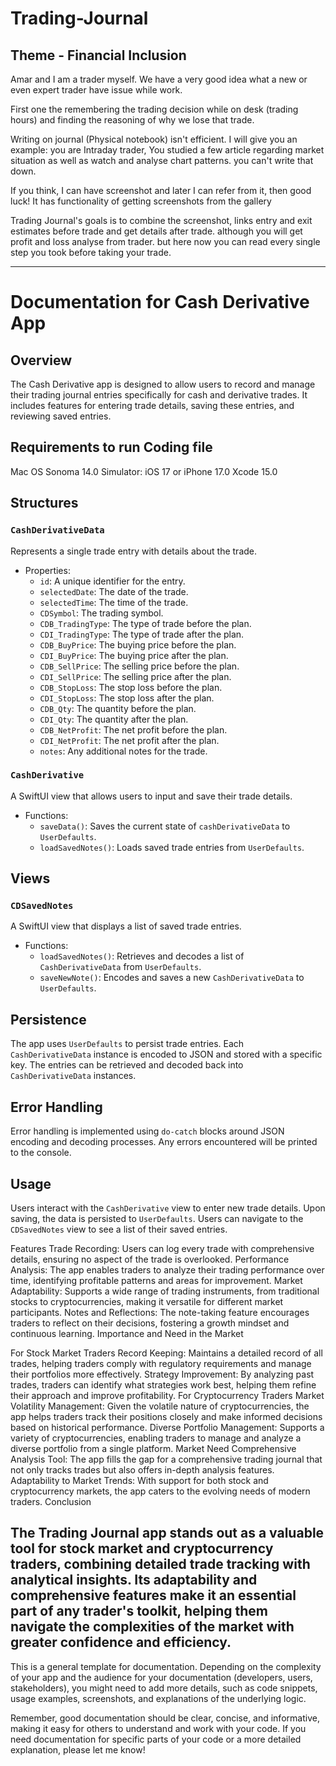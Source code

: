 # Trading-Journal
## Theme - Financial Inclusion 

Amar and I am a trader myself. We have a very good idea what a new or even expert trader have issue while work.

First one the remembering the trading decision while on desk (trading hours)
and finding the reasoning of why we lose that trade.


Writing on journal (Physical notebook) isn't efficient. I will give you an example:
you are Intraday trader, You studied a few article regarding market situation as well as watch and analyse chart patterns. you can't write that down.

If you think, I can have screenshot and later I can refer from it, then good luck!
It has functionality of getting screenshots from the gallery

Trading Journal's goals is to combine the screenshot, links entry and exit estimates before trade and get details after trade. although you will get profit and loss analyse from trader. but here now you can read every single step you took before taking your trade.


---

# Documentation for Cash Derivative App

## Overview

The Cash Derivative app is designed to allow users to record and manage their trading journal entries specifically for cash and derivative trades. It includes features for entering trade details, saving these entries, and reviewing saved entries.

## Requirements to run Coding file
Mac OS Sonoma 14.0
Simulator: iOS 17 or iPhone 17.0
Xcode 15.0

## Structures

### `CashDerivativeData`

Represents a single trade entry with details about the trade.

- Properties:
  - `id`: A unique identifier for the entry.
  - `selectedDate`: The date of the trade.
  - `selectedTime`: The time of the trade.
  - `CDSymbol`: The trading symbol.
  - `CDB_TradingType`: The type of trade before the plan.
  - `CDI_TradingType`: The type of trade after the plan.
  - `CDB_BuyPrice`: The buying price before the plan.
  - `CDI_BuyPrice`: The buying price after the plan.
  - `CDB_SellPrice`: The selling price before the plan.
  - `CDI_SellPrice`: The selling price after the plan.
  - `CDB_StopLoss`: The stop loss before the plan.
  - `CDI_StopLoss`: The stop loss after the plan.
  - `CDB_Qty`: The quantity before the plan.
  - `CDI_Qty`: The quantity after the plan.
  - `CDB_NetProfit`: The net profit before the plan.
  - `CDI_NetProfit`: The net profit after the plan.
  - `notes`: Any additional notes for the trade.

### `CashDerivative`

A SwiftUI view that allows users to input and save their trade details.

- Functions:
  - `saveData()`: Saves the current state of `cashDerivativeData` to `UserDefaults`.
  - `loadSavedNotes()`: Loads saved trade entries from `UserDefaults`.

## Views

### `CDSavedNotes`

A SwiftUI view that displays a list of saved trade entries.

- Functions:
  - `loadSavedNotes()`: Retrieves and decodes a list of `CashDerivativeData` from `UserDefaults`.
  - `saveNewNote()`: Encodes and saves a new `CashDerivativeData` to `UserDefaults`.

## Persistence

The app uses `UserDefaults` to persist trade entries. Each `CashDerivativeData` instance is encoded to JSON and stored with a specific key. The entries can be retrieved and decoded back into `CashDerivativeData` instances.

## Error Handling

Error handling is implemented using `do-catch` blocks around JSON encoding and decoding processes. Any errors encountered will be printed to the console.

## Usage

Users interact with the `CashDerivative` view to enter new trade details. Upon saving, the data is persisted to `UserDefaults`. Users can navigate to the `CDSavedNotes` view to see a list of their saved entries.

Features
Trade Recording: Users can log every trade with comprehensive details, ensuring no aspect of the trade is overlooked.
Performance Analysis: The app enables traders to analyze their trading performance over time, identifying profitable patterns and areas for improvement.
Market Adaptability: Supports a wide range of trading instruments, from traditional stocks to cryptocurrencies, making it versatile for different market participants.
Notes and Reflections: The note-taking feature encourages traders to reflect on their decisions, fostering a growth mindset and continuous learning.
Importance and Need in the Market

For Stock Market Traders
Record Keeping: Maintains a detailed record of all trades, helping traders comply with regulatory requirements and manage their portfolios more effectively.
Strategy Improvement: By analyzing past trades, traders can identify what strategies work best, helping them refine their approach and improve profitability.
For Cryptocurrency Traders
Market Volatility Management: Given the volatile nature of cryptocurrencies, the app helps traders track their positions closely and make informed decisions based on historical performance.
Diverse Portfolio Management: Supports a variety of cryptocurrencies, enabling traders to manage and analyze a diverse portfolio from a single platform.
Market Need
Comprehensive Analysis Tool: The app fills the gap for a comprehensive trading journal that not only tracks trades but also offers in-depth analysis features.
Adaptability to Market Trends: With support for both stock and cryptocurrency markets, the app caters to the evolving needs of modern traders.
Conclusion

The Trading Journal app stands out as a valuable tool for stock market and cryptocurrency traders, combining detailed trade tracking with analytical insights. Its adaptability and comprehensive features make it an essential part of any trader's toolkit, helping them navigate the complexities of the market with greater confidence and efficiency.
---

This is a general template for documentation. Depending on the complexity of your app and the audience for your documentation (developers, users, stakeholders), you might need to add more details, such as code snippets, usage examples, screenshots, and explanations of the underlying logic.

Remember, good documentation should be clear, concise, and informative, making it easy for others to understand and work with your code. If you need documentation for specific parts of your code or a more detailed explanation, please let me know!

